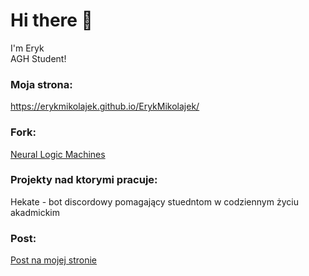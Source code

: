# Hi there 👋

I'm Eryk \
AGH Student!

### Moja strona:
https://erykmikolajek.github.io/ErykMikolajek/

### Fork:
[Neural Logic Machines](https://github.com/ErykMikolajek/neural-logic-machines)

### Projekty nad ktorymi pracuje:
Hekate - bot discordowy pomagający stuedntom w codziennym życiu akadmickim


### Post:
[Post na mojej stronie](https://erykmikolajek.github.io/ErykMikolajek/2021/11/26/zadanie-na-narzedzia)
